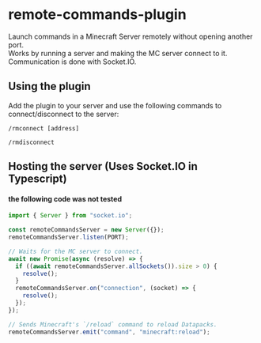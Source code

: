 # remote-commands-plugin

Launch commands in a Minecraft Server remotely without opening another port.  
Works by running a server and making the MC server connect to it.
Communication is done with Socket.IO.

## Using the plugin

Add the plugin to your server and use the following commands to connect/disconnect to the server:

```
/rmconnect [address]
```

```
/rmdisconnect
```

## Hosting the server (Uses Socket.IO in Typescript)

#### the following code was not tested

```typescript
import { Server } from "socket.io";

const remoteCommandsServer = new Server({});
remoteCommandsServer.listen(PORT);

// Waits for the MC server to connect.
await new Promise(async (resolve) => {
  if ((await remoteCommandsServer.allSockets()).size > 0) {
    resolve();
  }
  remoteCommandsServer.on("connection", (socket) => {
    resolve();
  });
});

// Sends Minecraft's `/reload` command to reload Datapacks.
remoteCommandsServer.emit("command", "minecraft:reload");
```
